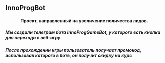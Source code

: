 ##  InnoProgBot
<h4 align="center">Проект, направленный на увеличение поличества лидов.</h4>

<h5>Мы создали телеграм бота InnoProgGameBot, у которого есть кнопка для перехода в веб-игру</h5>
<h5>После прохождении игры пользователь получает промокод, использовав которого в боте, он получит скидку на курс</h5>
